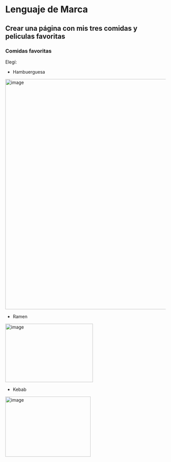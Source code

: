 # Lenguaje de Marca
## Crear una página con mis tres comidas y peliculas favoritas 

### Comidas favoritas
Elegí:
* Hambuerguesa
<img width="1280" height="720" alt="image" src="https://github.com/user-attachments/assets/ae3a89a4-767a-4dca-9015-46dd9e1a5585" />


* Ramen
<img width="275" height="183" alt="image" src="https://github.com/user-attachments/assets/f557177e-33cb-4036-9c21-74abd49d2cb6" />


* Kebab
<img width="268" height="188" alt="image" src="https://github.com/user-attachments/assets/3eb534af-3dc9-4a55-80eb-1a3f5533d38c" />


